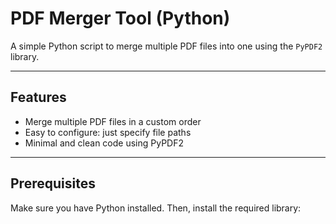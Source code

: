 # PDF Merger Tool (Python)

A simple Python script to merge multiple PDF files into one using the `PyPDF2` library.

---

## Features

- Merge multiple PDF files in a custom order
- Easy to configure: just specify file paths
- Minimal and clean code using PyPDF2

---

## Prerequisites

Make sure you have Python installed. Then, install the required library:

